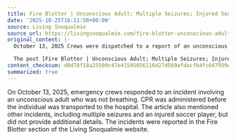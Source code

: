 ```yaml
---
title: Fire Blotter | Unconscious Adult; Multiple Seizures; Injured Soccer Player
date: '2025-10-25T16:11:50+00:00'
source: Living Snoqualmie
source_url: https://livingsnoqualmie.com/fire-blotter-unconscious-adult-multiple-seizures-injured-soccer-player/?utm_source=rss&utm_medium=rss&utm_campaign=fire-blotter-unconscious-adult-multiple-seizures-injured-soccer-player
original_content: |-
  October 13, 2025 Crews were dispatched to a report of an unconscious adult who was not breathing. CPR was performed. The patient was transported to the hospital. October 14, 2025 […]

  The post [Fire Blotter | Unconscious Adult; Multiple Seizures; Injured Soccer Player](https://livingsnoqualmie.com/fire-blotter-unconscious-adult-multiple-seizures-injured-soccer-player/) appeared first on [Living Snoqualmie](https://livingsnoqualmie.com).
content_checksum: d0d78f18a25509c47e41595056116d27d569afdacfb4fc647939efafc8e6841b
summarized: true
---
```


On October 13, 2025, emergency crews responded to an incident involving an unconscious adult who was not breathing. CPR was administered before the individual was transported to the hospital. The article also mentioned other incidents, including multiple seizures and an injured soccer player, but did not provide additional details. The incidents were reported in the Fire Blotter section of the Living Snoqualmie website.